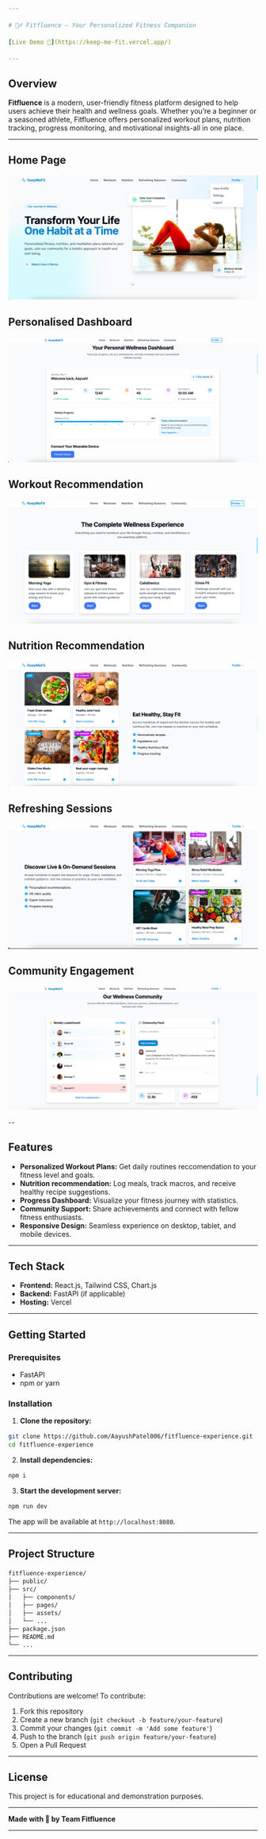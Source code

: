 ```yaml
---

# 🏋️‍♂️ Fitfluence – Your Personalized Fitness Companion

[Live Demo 🚀](https://keep-me-fit.vercel.app/)

---
```


## Overview

**Fitfluence** is a modern, user-friendly fitness platform designed to help users achieve their health and wellness goals. Whether you’re a beginner or a seasoned athlete, Fitfluence offers personalized workout plans, nutrition tracking, progress monitoring, and motivational insights-all in one place.

---

## Home Page

<img src="images/Homepage.png">

## Personalised Dashboard

<img src="images/PersonalisedDashboard.png">

## Workout Recommendation

<img src="images/WorkoutRecommendation.png">

## Nutrition Recommendation

<img src="images/NutritionRecommendation.png">

## Refreshing Sessions

<img src="images/RefreshingSessions.png">

## Community Engagement

<img src="images/CommunityEngagement.png">

--

## Features

- **Personalized Workout Plans:**
Get daily routines reccomendation to your fitness level and goals.
- **Nutrition recommendation:**
Log meals, track macros, and receive healthy recipe suggestions.
- **Progress Dashboard:**
Visualize your fitness journey with  statistics.
- **Community Support:**
Share achievements and connect with fellow fitness enthusiasts.
- **Responsive Design:**
Seamless experience on desktop, tablet, and mobile devices.

---

## Tech Stack

- **Frontend:** React.js, Tailwind CSS, Chart.js
- **Backend:** FastAPI (if applicable)
- **Hosting:** Vercel

---

## Getting Started

### Prerequisites

- FastAPI
- npm or yarn


### Installation

1. **Clone the repository:**

```bash
git clone https://github.com/AayushPatel006/fitfluence-experience.git
cd fitfluence-experience
```

2. **Install dependencies:**

```bash
npm i
```

3. **Start the development server:**

```bash
npm run dev
```

The app will be available at `http://localhost:8080`.

---

## Project Structure

```
fitfluence-experience/
├── public/
├── src/
│   ├── components/
│   ├── pages/
│   ├── assets/
│   └── ...
├── package.json
├── README.md
└── ...
```


---

## Contributing

Contributions are welcome!
To contribute:

1. Fork this repository
2. Create a new branch (`git checkout -b feature/your-feature`)
3. Commit your changes (`git commit -m 'Add some feature'`)
4. Push to the branch (`git push origin feature/your-feature`)
5. Open a Pull Request

---

## License

This project is for educational and demonstration purposes.

---

**Made with 💪 by Team Fitfluence**

---
